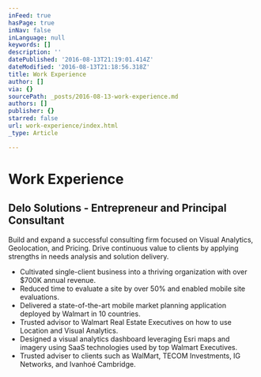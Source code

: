```yaml
---
inFeed: true
hasPage: true
inNav: false
inLanguage: null
keywords: []
description: ''
datePublished: '2016-08-13T21:19:01.414Z'
dateModified: '2016-08-13T21:18:56.318Z'
title: Work Experience
author: []
via: {}
sourcePath: _posts/2016-08-13-work-experience.md
authors: []
publisher: {}
starred: false
url: work-experience/index.html
_type: Article

---
```

# Work Experience

## Delo Solutions - Entrepreneur and Principal Consultant

Build and expand a successful consulting firm focused on Visual Analytics, Geolocation, and Pricing. Drive continuous value to clients by applying strengths in needs analysis and solution delivery.

* Cultivated single-client business into a thriving organization with over $700K annual revenue.
* Reduced time to evaluate a site by over 50% and enabled mobile site evaluations.
* Delivered a state-of-the-art mobile market planning application deployed by Walmart in 10 countries.
* Trusted advisor to Walmart Real Estate Executives on how to use Location and Visual Analytics.
* Designed a visual analytics dashboard leveraging Esri maps and imagery using SaaS technologies used by top Walmart Executives.
* Trusted adviser to clients such as WalMart, TECOM Investments, IG Networks, and Ivanhoé Cambridge.